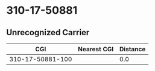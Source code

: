 # 310-17-50881
## Unrecognized Carrier


| CGI | Nearest CGI | Distance |
|-----|-------------|----------|
| 310-17-50881-100 |  | 0.0 |
